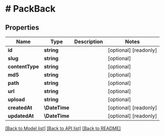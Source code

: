 # # PackBack

## Properties

Name | Type | Description | Notes
------------ | ------------- | ------------- | -------------
**id** | **string** |  | [optional] [readonly]
**slug** | **string** |  | [optional]
**contentType** | **string** |  | [optional]
**md5** | **string** |  | [optional]
**path** | **string** |  | [optional]
**url** | **string** |  | [optional]
**upload** | **string** |  | [optional]
**createdAt** | **\DateTime** |  | [optional] [readonly]
**updatedAt** | **\DateTime** |  | [optional] [readonly]

[[Back to Model list]](../../README.md#models) [[Back to API list]](../../README.md#endpoints) [[Back to README]](../../README.md)
